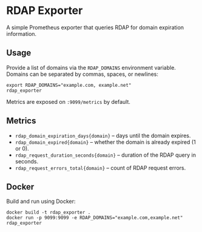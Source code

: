 # RDAP Exporter

A simple Prometheus exporter that queries RDAP for domain expiration
information.

## Usage

Provide a list of domains via the `RDAP_DOMAINS` environment variable. Domains
can be separated by commas, spaces, or newlines:

```
export RDAP_DOMAINS="example.com, example.net"
rdap_exporter
```

Metrics are exposed on `:9099/metrics` by default.

## Metrics

* `rdap_domain_expiration_days{domain}` – days until the domain expires.
* `rdap_domain_expired{domain}` – whether the domain is already expired (1 or 0).
* `rdap_request_duration_seconds{domain}` – duration of the RDAP query in seconds.
* `rdap_request_errors_total{domain}` – count of RDAP request errors.

## Docker

Build and run using Docker:

```
docker build -t rdap_exporter .
docker run -p 9099:9099 -e RDAP_DOMAINS="example.com,example.net" rdap_exporter
```

